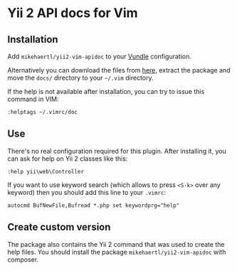 Yii 2 API docs for Vim
======================

## Installation

Add `mikehaertl/yii2-vim-apidoc` to your [Vundle](https://github.com/gmarik/vundle) configuration.

Alternatively you can download the files from [here](https://github.com/mikehaertl/yii2-vim-apidocs/tags),
extract the package and move the `docs/` directory to your `~/.vim` directory.

If the help is not available after installation, you can try to issue this command in VIM:

```vim
:helptags ~/.vimrc/doc
```

## Use

There's no real configuration required for this plugin. After installing it, you can
ask for help on Yii 2 classes like this:

```vim
:help yii\web\Controller
```

If you want to use keyword search (which allows to press `<S-k>` over any keyword)
then you should add this line to your `.vimrc`:

```vim
autocmd BufNewFile,Bufread *.php set keywordprg="help"
```

## Create custom version

The package also contains the Yii 2 command that was used to create the help files.
You should install the package `mikehaertl/yii2-vim-apidoc` with composer.
